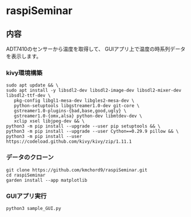 # raspiSeminar

## 内容
ADT7410のセンサーから温度を取得して、
GUIアプリ上で温度の時系列データを表示します。

### kivy環境構築
```
sudo apt update && \
sudo apt install -y libsdl2-dev libsdl2-image-dev libsdl2-mixer-dev libsdl2-ttf-dev \
   pkg-config libgl1-mesa-dev libgles2-mesa-dev \
   python-setuptools libgstreamer1.0-dev git-core \
   gstreamer1.0-plugins-{bad,base,good,ugly} \
   gstreamer1.0-{omx,alsa} python-dev libmtdev-dev \
   xclip xsel libjpeg-dev && \
python3 -m pip install --upgrade --user pip setuptools && \
python3 -m pip install --upgrade --user Cython==0.29.9 pillow && \
python3 -m pip install --user https://codeload.github.com/kivy/kivy/zip/1.11.1

```

### データのクローン
```
git clone https://github.com/kmchord9/raspiSeminar.git
cd raspiSeminar
garden install --app matplotlib
```

### GUIアプリ実行
```
python3 sample_GUI.py 
```
